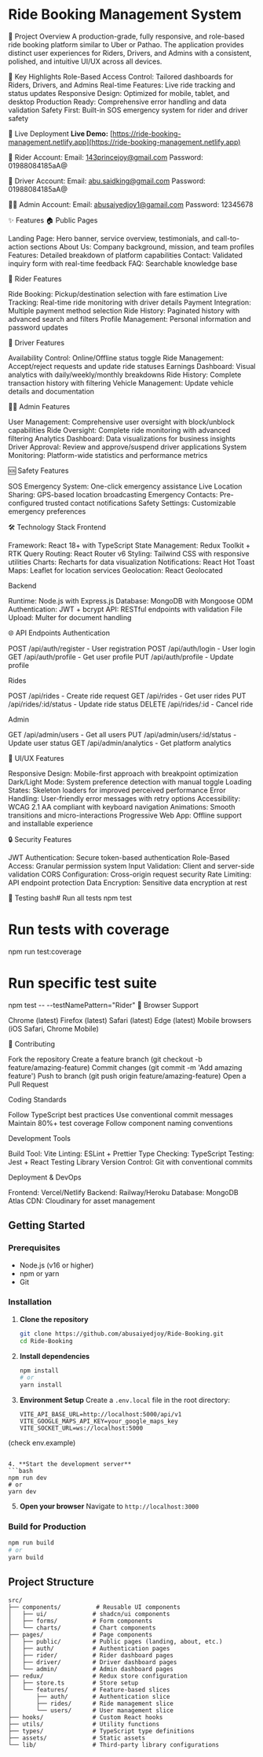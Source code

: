 # Ride Booking Management System

🌟 Project Overview
A production-grade, fully responsive, and role-based ride booking platform similar to Uber or Pathao. The application provides distinct user experiences for Riders, Drivers, and Admins with a consistent, polished, and intuitive UI/UX across all devices.

🎯 Key Highlights
Role-Based Access Control: Tailored dashboards for Riders, Drivers, and Admins
Real-time Features: Live ride tracking and status updates
Responsive Design: Optimized for mobile, tablet, and desktop
Production Ready: Comprehensive error handling and data validation
Safety First: Built-in SOS emergency system for rider and driver safety

🚀 Live Deployment
**Live Demo:** [https://ride-booking-management.netlify.app](https://ride-booking-management.netlify.app)

👤 Rider Account:
Email: 143princejoy@gmail.com
Password: 01988084185aA@

🚗 Driver Account:
Email: abu.saidking@gmail.com
Password: 01988084185aA@

👨‍💼 Admin Account:
Email: abusaiyedjoy1@gamail.com
Password: 12345678

✨ Features
🏠 Public Pages

Landing Page: Hero banner, service overview, testimonials, and call-to-action sections
About Us: Company background, mission, and team profiles
Features: Detailed breakdown of platform capabilities
Contact: Validated inquiry form with real-time feedback
FAQ: Searchable knowledge base

👤 Rider Features

Ride Booking: Pickup/destination selection with fare estimation
Live Tracking: Real-time ride monitoring with driver details
Payment Integration: Multiple payment method selection
Ride History: Paginated history with advanced search and filters
Profile Management: Personal information and password updates

🚗 Driver Features

Availability Control: Online/Offline status toggle
Ride Management: Accept/reject requests and update ride statuses
Earnings Dashboard: Visual analytics with daily/weekly/monthly breakdowns
Ride History: Complete transaction history with filtering
Vehicle Management: Update vehicle details and documentation

👨‍💼 Admin Features

User Management: Comprehensive user oversight with block/unblock capabilities
Ride Oversight: Complete ride monitoring with advanced filtering
Analytics Dashboard: Data visualizations for business insights
Driver Approval: Review and approve/suspend driver applications
System Monitoring: Platform-wide statistics and performance metrics

🆘 Safety Features

SOS Emergency System: One-click emergency assistance
Live Location Sharing: GPS-based location broadcasting
Emergency Contacts: Pre-configured trusted contact notifications
Safety Settings: Customizable emergency preferences

🛠️ Technology Stack
Frontend

Framework: React 18+ with TypeScript
State Management: Redux Toolkit + RTK Query
Routing: React Router v6
Styling: Tailwind CSS with responsive utilities
Charts: Recharts for data visualization
Notifications: React Hot Toast
Maps: Leaflet for location services
Geolocation: React Geolocated

Backend

Runtime: Node.js with Express.js
Database: MongoDB with Mongoose ODM
Authentication: JWT + bcrypt
API: RESTful endpoints with validation
File Upload: Multer for document handling

🌐 API Endpoints
Authentication

POST /api/auth/register - User registration
POST /api/auth/login - User login
GET /api/auth/profile - Get user profile
PUT /api/auth/profile - Update profile

Rides

POST /api/rides - Create ride request
GET /api/rides - Get user rides
PUT /api/rides/:id/status - Update ride status
DELETE /api/rides/:id - Cancel ride

Admin

GET /api/admin/users - Get all users
PUT /api/admin/users/:id/status - Update user status
GET /api/admin/analytics - Get platform analytics

🎨 UI/UX Features

Responsive Design: Mobile-first approach with breakpoint optimization
Dark/Light Mode: System preference detection with manual toggle
Loading States: Skeleton loaders for improved perceived performance
Error Handling: User-friendly error messages with retry options
Accessibility: WCAG 2.1 AA compliant with keyboard navigation
Animations: Smooth transitions and micro-interactions
Progressive Web App: Offline support and installable experience

🔒 Security Features

JWT Authentication: Secure token-based authentication
Role-Based Access: Granular permission system
Input Validation: Client and server-side validation
CORS Configuration: Cross-origin request security
Rate Limiting: API endpoint protection
Data Encryption: Sensitive data encryption at rest

🧪 Testing
bash# Run all tests
npm test

# Run tests with coverage
npm run test:coverage

# Run specific test suite
npm test -- --testNamePattern="Rider"
📱 Browser Support

Chrome (latest)
Firefox (latest)
Safari (latest)
Edge (latest)
Mobile browsers (iOS Safari, Chrome Mobile)

🤝 Contributing

Fork the repository
Create a feature branch (git checkout -b feature/amazing-feature)
Commit changes (git commit -m 'Add amazing feature')
Push to branch (git push origin feature/amazing-feature)
Open a Pull Request

Coding Standards

Follow TypeScript best practices
Use conventional commit messages
Maintain 80%+ test coverage
Follow component naming conventions

Development Tools

Build Tool: Vite
Linting: ESLint + Prettier
Type Checking: TypeScript
Testing: Jest + React Testing Library
Version Control: Git with conventional commits

Deployment & DevOps

Frontend: Vercel/Netlify
Backend: Railway/Heroku
Database: MongoDB Atlas
CDN: Cloudinary for asset management

## Getting Started

### Prerequisites
- Node.js (v16 or higher)
- npm or yarn
- Git

### Installation

1. **Clone the repository**
   ```bash
   git clone https://github.com/abusaiyedjoy/Ride-Booking.git
   cd Ride-Booking
   ```

2. **Install dependencies**
   ```bash
   npm install
   # or
   yarn install
   ```

3. **Environment Setup**
   Create a `.env.local` file in the root directory:
   ```env
   VITE_API_BASE_URL=http://localhost:5000/api/v1
   VITE_GOOGLE_MAPS_API_KEY=your_google_maps_key
   VITE_SOCKET_URL=ws://localhost:5000
  (check env.example)
   ```

4. **Start the development server**
   ```bash
   npm run dev
   # or
   yarn dev
   ```

5. **Open your browser**
   Navigate to `http://localhost:3000`

### Build for Production

```bash
npm run build
# or
yarn build
```

## Project Structure

```
src/
├── components/          # Reusable UI components
│   ├── ui/             # shadcn/ui components
│   ├── forms/          # Form components
│   └── charts/         # Chart components
├── pages/              # Page components
│   ├── public/         # Public pages (landing, about, etc.)
│   ├── auth/           # Authentication pages
│   ├── rider/          # Rider dashboard pages
│   ├── driver/         # Driver dashboard pages
│   └── admin/          # Admin dashboard pages
├── redux/              # Redux store configuration
│   ├── store.ts        # Store setup
│   └── features/       # Feature-based slices
│       ├── auth/       # Authentication slice
│       ├── rides/      # Ride management slice
│       └── users/      # User management slice
├── hooks/              # Custom React hooks
├── utils/              # Utility functions
├── types/              # TypeScript type definitions
├── assets/             # Static assets
└── lib/                # Third-party library configurations
```
